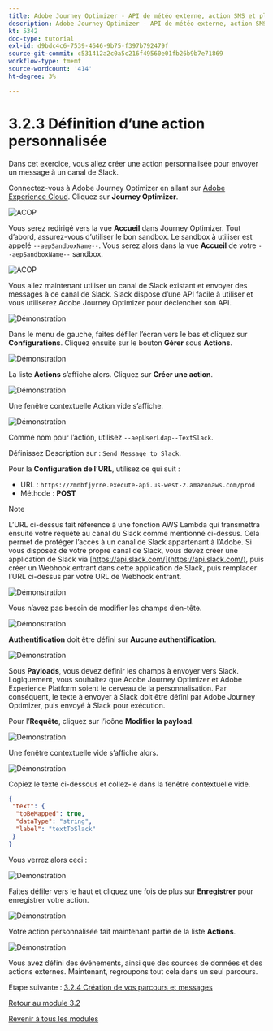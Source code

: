 ```yaml
---
title: Adobe Journey Optimizer - API de météo externe, action SMS et plus - Définition d’actions personnalisées
description: Adobe Journey Optimizer - API de météo externe, action SMS et plus - Définition d’actions personnalisées
kt: 5342
doc-type: tutorial
exl-id: d9bdc4c6-7539-4646-9b75-f397b792479f
source-git-commit: c531412a2c0a5c216f49560e01fb26b9b7e71869
workflow-type: tm+mt
source-wordcount: '414'
ht-degree: 3%

---
```


# 3.2.3 Définition d’une action personnalisée

Dans cet exercice, vous allez créer une action personnalisée pour envoyer un message à un canal de Slack.

Connectez-vous à Adobe Journey Optimizer en allant sur [Adobe Experience Cloud](https://experience.adobe.com?lang=fr). Cliquez sur **Journey Optimizer**.

![ACOP ](./../../../modules/ajo-b2c/module3.1/images/acophome.png)

Vous serez redirigé vers la vue **Accueil** dans Journey Optimizer. Tout d’abord, assurez-vous d’utiliser le bon sandbox. Le sandbox à utiliser est appelé `--aepSandboxName--`. Vous serez alors dans la vue **Accueil** de votre `--aepSandboxName--` sandbox.

![ACOP ](./../../../modules/ajo-b2c/module3.1/images/acoptriglp.png)

Vous allez maintenant utiliser un canal de Slack existant et envoyer des messages à ce canal de Slack. Slack dispose d’une API facile à utiliser et vous utiliserez Adobe Journey Optimizer pour déclencher son API.

![Démonstration](./images/slack.png)

Dans le menu de gauche, faites défiler l’écran vers le bas et cliquez sur **Configurations**. Cliquez ensuite sur le bouton **Gérer** sous **Actions**.

![Démonstration](./images/menuactions.png)

La liste **Actions** s’affiche alors. Cliquez sur **Créer une action**.

![Démonstration](./images/acthome.png)

Une fenêtre contextuelle Action vide s’affiche.

![Démonstration](./images/emptyact.png)

Comme nom pour l’action, utilisez `--aepUserLdap--TextSlack`.

Définissez Description sur : `Send Message to Slack`.

Pour la **Configuration de l’URL**, utilisez ce qui suit :

- URL : `https://2mnbfjyrre.execute-api.us-west-2.amazonaws.com/prod`
- Méthode : **POST**

>[!NOTE]
>
>L’URL ci-dessus fait référence à une fonction AWS Lambda qui transmettra ensuite votre requête au canal du Slack comme mentionné ci-dessus. Cela permet de protéger l’accès à un canal de Slack appartenant à l’Adobe. Si vous disposez de votre propre canal de Slack, vous devez créer une application de Slack via [https://api.slack.com/](https://api.slack.com/), puis créer un Webhook entrant dans cette application de Slack, puis remplacer l’URL ci-dessus par votre URL de Webhook entrant.

![Démonstration](./images/slackname.png)

Vous n’avez pas besoin de modifier les champs d’en-tête.

![Démonstration](./images/slackurl.png)

**Authentification** doit être défini sur **Aucune authentification**.

![Démonstration](./images/slackauth.png)

Sous **Payloads**, vous devez définir les champs à envoyer vers Slack. Logiquement, vous souhaitez que Adobe Journey Optimizer et Adobe Experience Platform soient le cerveau de la personnalisation. Par conséquent, le texte à envoyer à Slack doit être défini par Adobe Journey Optimizer, puis envoyé à Slack pour exécution.

Pour l’**Requête**, cliquez sur l’icône **Modifier la payload**.

![Démonstration](./images/slackmsgp.png)

Une fenêtre contextuelle vide s’affiche alors.

![Démonstration](./images/slackmsgpopup.png)

Copiez le texte ci-dessous et collez-le dans la fenêtre contextuelle vide.

```json
{
 "text": {
  "toBeMapped": true,
  "dataType": "string",
  "label": "textToSlack"
 }
}
```

Vous verrez alors ceci :

![Démonstration](./images/slackmsgpopup1.png)

Faites défiler vers le haut et cliquez une fois de plus sur **Enregistrer** pour enregistrer votre action.

![Démonstration](./images/slackmsgpopup3.png)

Votre action personnalisée fait maintenant partie de la liste **Actions**.

![Démonstration](./images/slackdone.png)

Vous avez défini des événements, ainsi que des sources de données et des actions externes. Maintenant, regroupons tout cela dans un seul parcours.

Étape suivante : [3.2.4 Création de vos parcours et messages](./ex4.md)

[Retour au module 3.2](journey-orchestration-external-weather-api-sms.md)

[Revenir à tous les modules](../../../overview.md)
